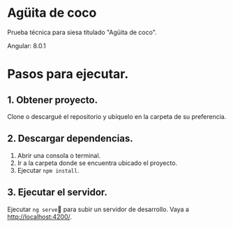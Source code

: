 # Agüita de coco

Prueba técnica para siesa titulado "Agüita de coco".

Angular: 8.0.1

# Pasos para ejecutar.
## 1. Obtener proyecto.

Clone o descargué el repositorio y ubíquelo en la carpeta de su preferencia.

## 2. Descargar dependencias.

1. Abrir una consola o terminal.
2. Ir a la carpeta donde se encuentra ubicado el proyecto.
3. Ejecutar `npm install`.

## 3. Ejecutar el servidor.

Ejecutar `ng serve` para subir un servidor de desarrollo. Vaya a [http://localhost:4200/](http://localhost:4200/).
